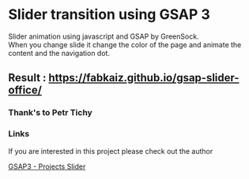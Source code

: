 # Slider transition using GSAP 3 
Slider animation using javascript and GSAP by GreenSock.  
When you change slide it change the color of the page and animate the content and the navigation dot.

## Result : https://fabkaiz.github.io/gsap-slider-office/

### Thank's to Petr Tichy

### Links 
If you are interested in this project please check out the author

[GSAP3 - Projects Slider](https://ihatetomatoes.net/store/)

